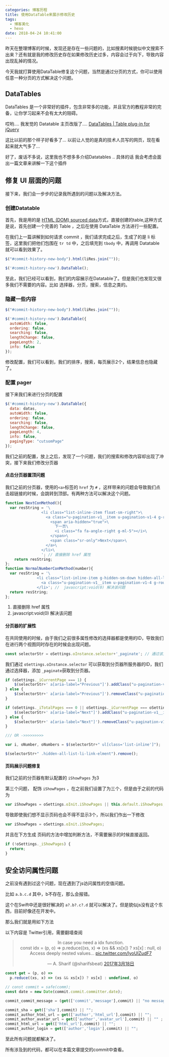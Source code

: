 ```yaml
---
categories: 博客历程
title: 使用DataTable来展示修改历史
tags:
  - 博客美化
  - hexo
date: 2018-04-24 10:41:00
---
```


昨天在整理博客的时候，发现还是存在一些问题的，比如搜素时候貌似中文搜索不出来？还有就是我的修改历史存在如果修改历史过多，内容会过于向下，导致内容出现乱掉的情况。

今天我就打算使用DataTable修复这个问题，当然是通过分页的方式，你可以使用任意一种分页的方式解决这个问题。

<!-- more -->

## DataTables

DataTables 是一个非常好的插件，包含非常多的功能，并且官方的教程非常的完备，让你学习起来不会有太大的阻碍。

哎哟.... 我发觉的 Datatable 主页改版了.... [DataTables | Table plug-in for jQuery](https://www.datatables.net/)

这比以前的那个样子好看多了... 以前让人觉的是真的技术人员写的网页，现在看起来就大气多了...

好了，废话不多说，这里我也不想多多介绍Datatables .. 具体的话 我会考虑会面出一篇文章来讲解一下这个插件

## 修复 UI 层面的问题

接下来，我们会一步步的记录我所遇到的问题以及解决方法。

### 创建Datatable

首先，我是用的是 [HTML (DOM) sourced data](https://www.datatables.net/examples/data_sources/dom.html)方式，直接创建的table,这种方式是说，首先创建一个完善的 Table ，之后在使用 DataTable 方法进行一些配置。

在我们上一篇讲解到如何请求 commit ，我们请求完成之后，生成了的是 li 标签，这里我们把他们包围在 `tr td` 中，之后填充到 `tbody` 中，再调用 Datatable 就可以看到效果了。

````js
$("#commit-history-new-body").html(liRes.join(""));

$('#commit-history-new').DataTable();
````
至此，我们已经可以看到，我们的内容展示在Datatable了。但是我们也发现又很多我们不需要的内容。比如 选择器，分页，搜索，信息之类的。

### 隐藏一些内容

````js
$("#commit-history-new-body").html(liRes.join(""));

$('#commit-history-new').DataTable({
  autoWidth: false,
  ordering: false,
  searching: false,
  lengthChange: false,
  pageLength: 2,
  info: false
});
````

修改配置，我们可以看到，我们的排序，搜索，每页展示2个，结果信息也隐藏了。

### 配置 pager

接下来我们来进行分页的配置

````js
$('#commit-history-new').DataTable({
  data: datas,
  autoWidth: false,
  ordering: false,
  searching: false,
  lengthChange: false,
  pageLength: 4,
  info: false,
  pagingType: "cutsomPage"
});
````

我们之前的配置，放上之后，发现了一个问题，我们的搜索和修改内容却出现了冲突，接下来我们修改分页器

#### 点击分页器置顶问题

我们之前的分页器，使用的`<a>`标签的 `href` 为 `#` ，这样带来的问题会导致我们点击超链接的时候，会跳转到顶部。有两种方法可以解决这个问题。

````js
function NextConMethod(){
  var resString = '\
                <li class="list-inline-item float-sm-right">\
                  <a class="u-pagination-v1__item u-pagination-v1-4 g-rounded-50 g-pa-7-16" aria-label="Next">\
                    <span aria-hidden="true">\
                      下一页\
                      <i class="fa fa-angle-right g-ml-5"></i>\
                    </span>\
                    <span class="sr-only">Next</span>\
                  </a>\
                </li>\
                '; // 直接删除 href 属性
    return resString;
};
function NormalNumberConMethod(number){
  var resString = '\
              <li class="list-inline-item g-hidden-sm-down hidden-all-list-li-link-elment">\
                <a class="u-pagination-v1__item u-pagination-v1-4 g-rounded-50 g-pa-7-14" href="javascript:void(0)">'+number+'</a>\
              </li>'; //  javascript:void(0) 解决该问题
  return resString;
};
````

1. 直接删除 href 属性
2. javascript:void(0) 解决该问题

#### 分页器的扩展性

在共同使用的时候，由于我们之前很多属性修改的选择器都是使用的ID，导致我们在进行两个视图同时存在的时候会出现问题。

````js
const selectorStr = oSettings.oInstance.selector+'_paginate'; // 通过该方法 可以获取到 分页器的id 并且完成获取Element 的操作
````

我们通过  `oSettings.oInstance.selector` 可以获取到分页器所服务器的ID，我们通过选择器，添加 `_paginate`获取到分页器。

````js
if (oSettings._iCurrentPage === 1) {
    $(selectorStr+' a[aria-label="Previous"]').addClass("u-pagination-v1__item--disabled");
} else {
    $(selectorStr+' a[aria-label="Previous"]').removeClass("u-pagination-v1__item--disabled");
}

if (oSettings._iTotalPages === 0 || oSettings._iCurrentPage === oSettings._iTotalPages) {
    $(selectorStr+' a[aria-label="Next"]').addClass("u-pagination-v1__item--disabled");
} else {
    $(selectorStr+' a[aria-label="Next"]').removeClass("u-pagination-v1__item--disabled");
}

/// OR ->>>>>>>>>

var i, oNumber, oNumbers = $(selectorStr+" ul[class='list-inline']");

$(selectorStr+" .hidden-all-list-li-link-elment").remove();
````

#### 页码展示问题修复

我们之前的分页器有默认配置的 `iShowPages` 为3

第三个问题， 配饰 `iShowPages` ，在之前我们设置了为三个，但是由于之前的代码为

````js
var iShowPages = oSettings.oInit.iShowPages || this.default.iShowPages,
````
导致即使我们想不显示页码也会不得不显示3个，所以我们作出一下修改

````js
var iShowPages = oSettings.oInit.iShowPages;
````

并且在下方生成 页码的方法中增加判断方法，不需要展示的时候直接返回。

````js
if (!oSettings._iShowPages) {
  return;
}
````

## 安全访问属性问题

之前没有遇到过这个问题，现在遇到了js访问属性的空值问题。

比如 `a.b.c.d` 其中，b不存在，那么会报错。

这个在Swift中还是很好解决的 `a?.b?.c?.d` 就可以解决了。但是貌似js没有这个东西，目前好像还在开发中。

那么我们就是用如下方法

以下内容是 Twitter引用，需要翻墙查阅

<center >
<blockquote handle='nohandle' class="twitter-tweet" data-lang="zh-cn"><p lang="en" dir="ltr">In case you need a idx function.<br>const idx = (p, o) =&gt; p.reduce((xs, x) =&gt; (xs &amp;&amp; xs[x]) ? xs[x] : null, o)<br>Access deeply nested values... <a href="https://t.co/lyoUIZudF7">pic.twitter.com/lyoUIZudF7</a></p>&mdash; A. Sharif (@sharifsbeat) <a href="https://twitter.com/sharifsbeat/status/843187365367767046?ref_src=twsrc%5Etfw">2017年3月18日</a></blockquote>
<script async src="https://platform.twitter.com/widgets.js" charset="utf-8"></script>
</center>


````js
const get = (p, o) =>
  p.reduce((xs, x) => (xs && xs[x]) ? xs[x] : undefined, o)

// const commit = safe(comm);
const date = new Date(commit.commit.committer.date);

commit_commit_message = (get(['commit','message'],commit) || "no message").replace(/\n/g, "<br>")

commit_sha = get(['sha'],commit) || "";
commit_author_html_url = get(['author','html_url'],commit) || "";
commit_author_avatar_url = get(['author','avatar_url'],commit) || "" ;
commit_html_url = get(['html_url'],commit) || "";
commit_author_login = get(['author','login'],commit) || "";

````

至此所有问题就都解决了。

所有涉及到的代码，都可以在本篇文章提交的commit中查看。
